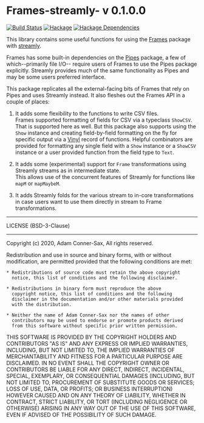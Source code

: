 # Frames-streamly- v 0.1.0.0

[![Build Status][travis-badge]][travis]
[![Hackage][hackage-badge]][hackage]
[![Hackage Dependencies][hackage-deps-badge]][hackage-deps]

This library contains some useful functions for using the 
[Frames](https://hackage.haskell.org/package/Frames) 
package with [streamly](https://hackage.haskell.org/package/streamly).

Frames has some built-in dependencies on the 
[Pipes](https://hackage.haskell.org/package/pipes) package,
a few of which--primarily file I/O-- require users of Frames to use
the Pipes package explicitly.  Streamly provides much of the same 
functionality as Pipes and may be some users preferred interface.

This package replicates all the external-facing bits of Frames that
rely on Pipes and uses Streamly instead.  It also fleshes out the Frames
API in a couple of places:

1. It adds some flexibility to the functions to write CSV files.  
Frames supported formatting of fields for CSV 
via a typeclass ```ShowCSV```.  That is supported here as well.  But
this package also supports using the ```Show``` instance and
creating field-by-field formatting on the fly for specific output via
a [Vinyl](https://hackage.haskell.org/package/vinyl) record of functions.
Helpful combinators are provided for formatting any single field with
a ```Show``` instance or a ```ShowCSV``` instance or a user provided
function from the field type to ```Text```. 

2. It adds some (experimental) support for ```Frame``` transformations 
using Streamly streams as in intermediate state.  
This allows use of the concurrent features of 
Streamly for functions like ```mapM``` or ```mapMaybeM```.  

3. It adds Streamly folds for the various stream to in-core 
transformations in case users want to use them directly 
in stream to Frame transformations.
_______

LICENSE (BSD-3-Clause)
_______
Copyright (c) 2020, Adam Conner-Sax, All rights reserved.

Redistribution and use in source and binary forms, with or without
modification, are permitted provided that the following conditions are met:

    * Redistributions of source code must retain the above copyright
      notice, this list of conditions and the following disclaimer.

    * Redistributions in binary form must reproduce the above
      copyright notice, this list of conditions and the following
      disclaimer in the documentation and/or other materials provided
      with the distribution.

    * Neither the name of Adam Conner-Sax nor the names of other
      contributors may be used to endorse or promote products derived
      from this software without specific prior written permission.

THIS SOFTWARE IS PROVIDED BY THE COPYRIGHT HOLDERS AND CONTRIBUTORS
"AS IS" AND ANY EXPRESS OR IMPLIED WARRANTIES, INCLUDING, BUT NOT
LIMITED TO, THE IMPLIED WARRANTIES OF MERCHANTABILITY AND FITNESS FOR
A PARTICULAR PURPOSE ARE DISCLAIMED. IN NO EVENT SHALL THE COPYRIGHT
OWNER OR CONTRIBUTORS BE LIABLE FOR ANY DIRECT, INDIRECT, INCIDENTAL,
SPECIAL, EXEMPLARY, OR CONSEQUENTIAL DAMAGES (INCLUDING, BUT NOT
LIMITED TO, PROCUREMENT OF SUBSTITUTE GOODS OR SERVICES; LOSS OF USE,
DATA, OR PROFITS; OR BUSINESS INTERRUPTION) HOWEVER CAUSED AND ON ANY
THEORY OF LIABILITY, WHETHER IN CONTRACT, STRICT LIABILITY, OR TORT
(INCLUDING NEGLIGENCE OR OTHERWISE) ARISING IN ANY WAY OUT OF THE USE
OF THIS SOFTWARE, EVEN IF ADVISED OF THE POSSIBILITY OF SUCH DAMAGE.


[travis]:        <https://travis-ci.org/adamConnerSax/Frames-streamly>
[travis-badge]:  <https://travis-ci.org/adamConnerSax/Frames-streamly.svg?branch=master>
[hackage]:       <https://hackage.haskell.org/package/Frames-streamly>
[hackage-badge]: <https://img.shields.io/hackage/v/Frames-streamly.svg>
[hackage-deps-badge]: <https://img.shields.io/hackage-deps/v/Frames-streamly.svg>
[hackage-deps]: <http://packdeps.haskellers.com/feed?needle=Frames-streamly>
